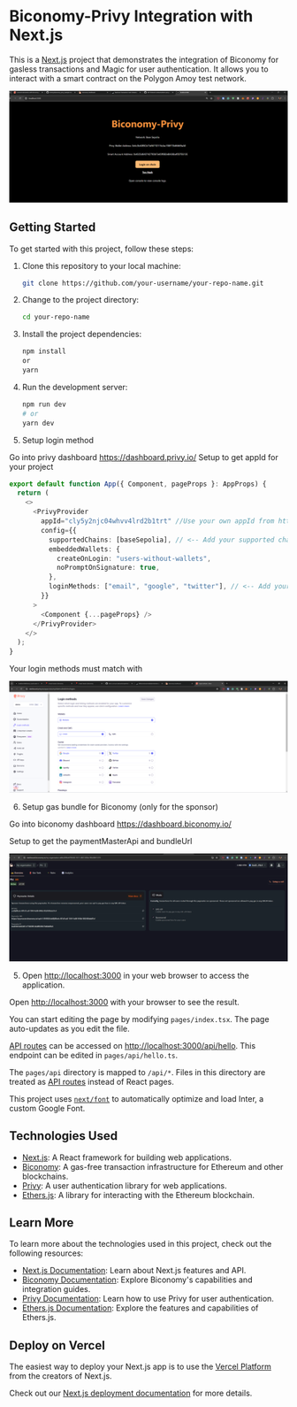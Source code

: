 # Biconomy-Privy Integration with Next.js

This is a [Next.js](https://nextjs.org/) project that demonstrates the integration of Biconomy for gasless transactions and Magic for user authentication. It allows you to interact with a smart contract on the Polygon Amoy test network.

![image](images/login.png)

## Getting Started

To get started with this project, follow these steps:

1. Clone this repository to your local machine:

   ```bash
   git clone https://github.com/your-username/your-repo-name.git

2. Change to the project directory:

   ```bash
   cd your-repo-name

3. Install the project dependencies:

   ```bash
   npm install
   or
   yarn

4. Run the development server:

   ```bash
   npm run dev
   # or
   yarn dev

5. Setup login method

Go into privy dashboard https://dashboard.privy.io/
Setup to get appId for your project

```typescript
export default function App({ Component, pageProps }: AppProps) {
  return (
    <>
      <PrivyProvider
        appId="cly5y2njc04whvv4lrd2b1trt" //Use your own appId from https://dashboard.privy.io/
        config={{
          supportedChains: [baseSepolia], // <-- Add your supported chains here
          embeddedWallets: {
            createOnLogin: "users-without-wallets",
            noPromptOnSignature: true,
          },
          loginMethods: ["email", "google", "twitter"], // <-- Add your supported login methods here
        }}
      >
        <Component {...pageProps} />
      </PrivyProvider>
    </>
  );
}
```

Your login methods must match with

![image](images/choose_login_method.png)

6. Setup gas bundle for Biconomy (only for the sponsor)

Go into biconomy dashboard https://dashboard.biconomy.io/

Setup to get the paymentMasterApi and bundleUrl

![image](images/setup_biconomy_bundle.png)

5. Open [http://localhost:3000](http://localhost:3000) in your web browser to access the application.

Open [http://localhost:3000](http://localhost:3000) with your browser to see the result.

You can start editing the page by modifying `pages/index.tsx`. The page auto-updates as you edit the file.

[API routes](https://nextjs.org/docs/api-routes/introduction) can be accessed on [http://localhost:3000/api/hello](http://localhost:3000/api/hello). This endpoint can be edited in `pages/api/hello.ts`.

The `pages/api` directory is mapped to `/api/*`. Files in this directory are treated as [API routes](https://nextjs.org/docs/api-routes/introduction) instead of React pages.

This project uses [`next/font`](https://nextjs.org/docs/basic-features/font-optimization) to automatically optimize and load Inter, a custom Google Font.



## Technologies Used

* [Next.js](https://nextjs.org/): A React framework for building web applications.
* [Biconomy](https://www.biconomy.io/): A gas-free transaction infrastructure for Ethereum and other blockchains.
* [Privy](https://www.privy.io/): A user authentication library for web applications.
* [Ethers.js](https://docs.ethers.org/v5/): A library for interacting with the Ethereum blockchain.



## Learn More

To learn more about the technologies used in this project, check out the following resources:

* [Next.js Documentation](https://nextjs.org/docs): Learn about Next.js features and API.
* [Biconomy Documentation](https://docs.biconomy.io/): Explore Biconomy's capabilities and integration guides.
* [Privy Documentation](https://docs.privy.io/): Learn how to use Privy for user authentication.
* [Ethers.js Documentation](https://docs.ethers.org/v5/): Explore the features and capabilities of Ethers.js.



## Deploy on Vercel

The easiest way to deploy your Next.js app is to use the [Vercel Platform](https://vercel.com/new?utm_medium=default-template&filter=next.js&utm_source=create-next-app&utm_campaign=create-next-app-readme) from the creators of Next.js.

Check out our [Next.js deployment documentation](https://nextjs.org/docs/deployment) for more details.
